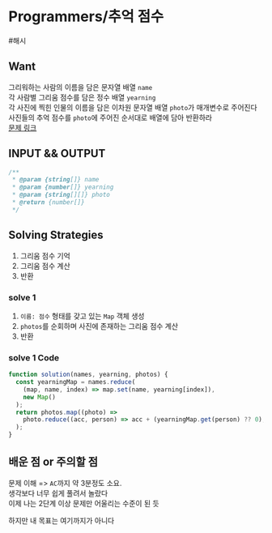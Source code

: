 # Programmers/추억 점수

#해시

## Want

그리워하는 사람의 이름을 담은 문자열 배열 `name`  
각 사람별 그리움 점수를 담은 정수 배열 `yearning`  
각 사진에 찍힌 인물의 이름을 담은 이차원 문자열 배열 `photo`가 매개변수로 주어진다  
사진들의 추억 점수를 `photo`에 주어진 순서대로 배열에 담아 반환하라  
[문제 링크](https://school.programmers.co.kr/learn/courses/30/lessons/176963)

## INPUT && OUTPUT

```js
/**
 * @param {string[]} name
 * @param {number[]} yearning
 * @param {string[][]} photo
 * @return {number[]}
 */
```

## Solving Strategies

1. 그리움 점수 기억
2. 그리움 점수 계산
3. 반환

### solve 1

1. `이름: 점수` 형태를 갖고 있는 `Map` 객체 생성
2. `photos`를 순회하며 사진에 존재하는 그리움 점수 계산
3. 반환

### solve 1 Code

```js
function solution(names, yearning, photos) {
  const yearningMap = names.reduce(
    (map, name, index) => map.set(name, yearning[index]),
    new Map()
  );
  return photos.map((photo) =>
    photo.reduce((acc, person) => acc + (yearningMap.get(person) ?? 0), 0)
  );
}
```

## 배운 점 or 주의할 점

문제 이해 => `AC`까지 약 3분정도 소요.  
생각보다 너무 쉽게 풀려서 놀랐다  
이제 나는 2단계 이상 문제만 어울리는 수준이 된 듯

하지만 내 목표는 여기까지가 아니다
